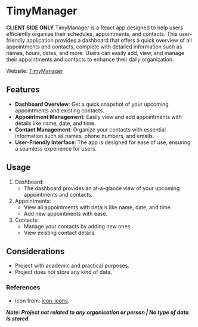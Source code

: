 # TimyManager
**CLIENT SIDE ONLY**
TimyManager is a React app designed to help users efficiently organize their schedules, appointments, and contacts. This user-friendly application provides a dashboard that offers a quick overview of all appointments and contacts, complete with detailed information such as names, hours, dates, and more. Users can easily add, view, and manage their appointments and contacts to enhance their daily organization.

Website: [TimyManager](https://timymanager.netlify.app/) 

## Features
- **Dashboard Overview**: Get a quick snapshot of your upcoming appointments and existing contacts.
- **Appointment Management**: Easily view and add appointments with details like name, date, and time.
- **Contact Management**: Organize your contacts with essential information such as names, phone numbers, and emails.
- **User-Friendly Interface**: The app is designed for ease of use, ensuring a seamless experience for users.

## Usage
1) Dashboard:
    - The dashboard provides an at-a-glance view of your upcoming appointments and contacts.
2) Appointments:
    - View all appointments with details like name, date, and time.
    - Add new appointments with ease.
3) Contacts:
    - Manage your contacts by adding new ones.
    - View existing contact details.

## Considerations
- Project with academic and practical purposes.
- Project does not store any kind of data.

### References 
- Icon from: [icon-icons](https://icon-icons.com/). 

***Note: Project not related to any organisation or person | No type of data is stored.***
